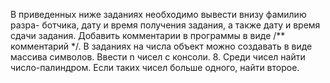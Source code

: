 В приведенных ниже заданиях необходимо вывести внизу фамилию разра-
ботчика, дату и время получения задания, а также дату и время сдачи задания.
Добавить комментарии в программы в виде /** комментарий */. В заданиях на
числа объект можно создавать в виде массива символов.
Ввести n чисел с консоли.
8. Среди чисел найти число-палиндром. Если таких чисел больше одного,
найти второе.